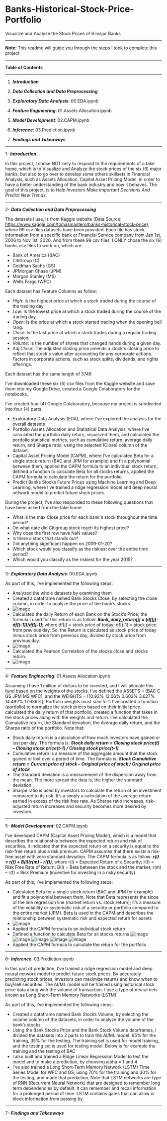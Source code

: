 # Banks-Historical-Stock-Price-Portfolio
Visualize and Analyze the Stock Prices of 6 major Banks
___
**Note**: This readme will guide you through the steps I took to complete this project
___
**Table of Contents**
___
1. ***Introduction***

2. ***Data Collection and Data Preprocessing***
3. ***Exploratory Data Analysis***: 00.EDA.ipynb 
4. ***Feature Engineering***: 01.Assets Allocation.ipynb
5. ***Model Development***: 02.CAPM.ipynb
6. ***Inference***: 03.Prediction.ipynb
7. ***Findings and Takeaways***
___
1- ***Introduction*** 

In this project, I chose NOT only to respond to the requirements of a take home, which is to Visualize and Analyze the stock prices of the six (6) major banks, but also to go over to develop some others skillsets in Financial Analysis, such as Assets Allocation, Capital Asset Pricing Model, in order to have a better understanding of the bank industry and how it behaves.
The goal of this project, is to *Help Investors Make Important Decisions And Predict New Trends*.
___
2- ***Data Collection and Data Preprocessing***

The datasets I use, is from Kaggle website (Data Source: https://www.kaggle.com/tomasmantero/banks-historical-stock-price), where 99 csv files datasets have been provided. Each file has stock information from a specific bank or Financial Service company from Jan 1st, 2006 to Nov 1st, 2020. And from these 99 csv files, I ONLY chose the six (6) banks csv files to work on, which are:
- Bank of America (BAC)
- CitiGroup (C)
- Goldman Sachs (GS)
- JPMorgan Chase (JPM)
- Morgan Stanley (MS)
- Wells Fargo (WFC)

Each dataset has Feature Columns as follow:

- *High*: Is the highest price at which a stock traded during the course of the trading day.
- *Low*: Is the lowest price at which a stock traded during the course of the trading day.
- *Open*: Is the price at which a stock started trading when the opening bell rang.
- *Close*: Is the last price at which a stock trades during a regular trading session.
- *Volume*: Is the number of shares that changed hands during a given day.
- *Adj Close*: The adjusted closing price amends a stock's closing price to reflect that stock's value after accounting for any corporate actions. Factors in corporate actions, such as stock splits, dividends, and rights offerings.

Each dataset has the same length of 3749

I’ve downloaded these six (6) csv files from the Kaggle website and save them into my Google Drive, created a Google Colaboratory for the notebooks.

I’ve created four (4) Google Colaboratory, because my project is subdivided into four (4) parts:

- Exploratory Data Analysis (EDA), where I’ve explored the analysis for the overall datasets
- Portfolio Assets Allocation and Statistical Data Analysis, where I’ve calculated the portfolio daily return, visualized them, and calculated the portfolio statistical metrics, such as cumulative return, average daily return, and Sharpe ratio, using the selected (Close) column of the dataset.
- Capital Asset Pricing Model (CAPM), where I’ve calculated Beta for a single stock return (BAC and JPM for example) and fit a polynomial between them, applied the CAPM formula to an individual stock return, defined a function to calculate Beta for all stocks returns, applied the CAPM formula to calculate the return for the portfolio.
- Predict Banks Stocks Future Prices using Machine Learning and Deep Learning, where I’ve trained a ridge regression model and deep neural network model to predict future stock prices.

During the project, I’ve also responded to these following questions that have been asked from the take home:

- What is the max Close price for each bank's stock throughout the time period?
- On what date did Citigroup stock reach its highest price?
- Why does the first row have NaN values?
- Is there a stock that stands out?
- Did anything significant happen on 2009-01-20?
- Which stock would you classify as the riskiest over the entire time period?
- Which would you classify as the riskiest for the year 2015?
___
3- ***Exploratory Data Analysis***: 00.EDA.ipynb

As part of this, I’ve implemented the following steps:

- Analyzed the whole datasets by examining them
- Created a dataframe named Bank Stocks Close, by selecting the close column, in order to analyze the price of the bank’s stocks
- ![image](https://user-images.githubusercontent.com/79173300/133142727-0598c93e-2474-4a96-b1f4-cb41a3e9d9d1.png)
- Calculated the daily Return of each Bank on the Stock’s Price; the formula I used for this return is as follow: ***Bank_daily_return[j] = (df[j]-df[j-1])/df[j-1]***; where df[j] = stock price of today; df[j-1] = stock price from previous day. So, the Return is calculated as stock price of today minus stock price from previous day, divided by stock price from previous day.
- ![image](https://user-images.githubusercontent.com/79173300/133142874-621dd2ff-90aa-4347-8a25-5fac3b70500e.png)
- Calculated the Pearson Correlation of the stocks close and stocks return. 
- ![image](https://user-images.githubusercontent.com/79173300/133142993-f7518ff4-f9e9-40d4-840a-49be60a82511.png)
___
4- ***Feature Engineering***: 01.Assets Allocation.ipynb

Assuming I have 1 million of dollars to be invested, and I will allocate this fund based on the weights of the stocks.  I’ve defined the ASSETS = [BAC  C  GS  JPM  MS  WFC], and the WEIGHTS = [10.92%  12.06%  0.602%  3.627%  14.492%  17.636%], Portfolio weights must sum to 1: I’ve created a function (portfolio) to normalize the stock prices based on their initial price, calculated the daily return of that portfolio, created a function that takes in the stock prices along with the weights and return. I’ve calculated the Cumulative return, the Standard deviation, the Average daily return, and the Sharpe ratio of the portfolio. Note that:
- Stock daily return is a calculation of how much investors have gained or lost per day. The formula is: ***Stock daily return = Closing stock price(t) – Closing stock price(t-1) / Closing stock price(t-1)***
- Cumulative return is a measure of the aggregate amount that the stock gained or lost over a period of time. The formula is: ***Stock Cumulative return = Current price of stock – Original price of stock / Original price of stock***
- The Standard deviation is a measurement of the dispersion away from the mean. The more spread the data is, the higher the standard deviation.
- Sharpe ratio is used by investors to calculate the return of an investment compared to its risk. It’s a simply a calculation of the average return earned in excess of the risk free rate. As Sharpe ratio increases, risk-adjusted return increases and security becomes more desired by investors.
___
5- ***Model Development***: 02.CAPM.ipynb

I’ve developed CAPM (Capital Asset Pricing Model), which is a model that describes the relationship between the expected return and risk of securities. It indicated that the expected return on a security is equal to the risk-free return plus a risk premium. CAPM assumes that there exists a risk-free asset with zero standard deviation. The CAPM formula is as follow: ***r(i) = r(f) + B(i)(r(m) – r(f))***, where r(i) = Expected Return of a Security; r(f) = Risk Free Rate of Return; B(i) = Beta between the stock and the market; r(m) – r(f) = Risk Premium (incentive for investing in a risky security).

As part of this, I’ve implemented the following steps:

- Calculated Beta for a single stock return (BAC and JPM for example) and fit a polynomial between them. Note that Beta represents the slope of the line regression line (market return vs. stock return); it’s a measure of the volatility or systematic risk of a security or portfolio compared to the entire market (JPM). Beta is used in the CAPM and describes the relationship between systematic risk and expected return for assets
- ![image](https://user-images.githubusercontent.com/79173300/133145883-51dc35ce-9e0d-45b4-8b90-c8a72ec08689.png)
- Applied the CAPM formula to an individual stock return 
- Defined a function to calculate Beta for all stocks returns
![image](https://user-images.githubusercontent.com/79173300/133146499-4845edcd-837f-4569-8778-5264c7e3f9c1.png)
![image](https://user-images.githubusercontent.com/79173300/133146544-27c0a790-a2fc-4977-a5cd-1ecb8cacca29.png)
![image](https://user-images.githubusercontent.com/79173300/133146581-ec806b59-e250-4cb0-96c0-eba9e3425876.png)
![image](https://user-images.githubusercontent.com/79173300/133146618-b6028491-48e8-4da1-9937-9bdf24116b62.png)
![image](https://user-images.githubusercontent.com/79173300/133146869-b6c8b3b4-289c-4171-8840-4e62cbb5e57c.png)
- Applied the CAPM formula to calculate the return for the portfolio
___
6- ***Inference***: 03.Prediction.ipynb

In this part of prediction, I’ve trained a ridge regression model and deep neural network model to predict future stock prices. By accurately predicting stock prices, investors can maximize returns and know when to buy/sell securities. The AI/ML model will be trained using historical stock price data along with the volume of transaction. I use a type of neural nets known as Long Short-Term Memory Networks (LSTM).

As part of this, I’ve implemented the following steps:

- Created a dataframe named Bank Stocks Volume, by selecting the volume column of the datasets, in order to analyze the volume of the bank’s stocks
- Using the Bank Stocks Price and the Bank Stock Volume dataframes, I divided the datasets into 2 parts to train the AI/ML model: 65% for the training, 35% for the testing. The training set is used for model training, and the testing set is used for testing model. Below is for example the training and the testing of BAC
- I also built and trained a Ridge Linear Regression Model to test the model and to make a prediction, by choosing alpha = 1 and 4
- I've also trained a Long Short-Term Memory Network (LSTM) Time Series Model for WFC and GS, using 70% for the training and 30% for the testing, and made that prediction. Note that LSTM networks are type of RNN (Recurrent Neural Network) that are designed to remember long term dependencies by default. It can remember and recall information for a prolonged period of time. LSTM contains gates that can allow or block information from passing by.
___

7- ***Findings and Takeaways***
